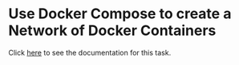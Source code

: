 # Use Docker Compose to create a Network of Docker Containers

Click [here](02-docker-compose.md) to see the documentation for this task.
